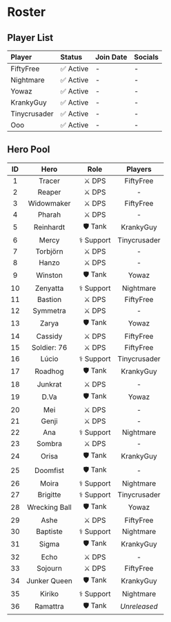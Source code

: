 # Roster

## Player List

| Player       | Status    | Join Date | Socials |
| :----------- | :-------- | :-------- | :------ |
| FiftyFree    | ✅ Active | -         | -       |
| Nightmare    | ✅ Active | -         | -       |
| Yowaz        | ✅ Active | -         | -       |
| KrankyGuy    | ✅ Active | -         | -       |
| Tinycrusader | ✅ Active | -         | -       |
| Ooo          | ✅ Active | -         | -       |

## Hero Pool

| ID  |     Hero      |    Role    |   Players    |
| :-: | :-----------: | :--------: | :----------: |
|  1  |    Tracer     |   ⚔️ DPS   |  FiftyFree   |
|  2  |    Reaper     |   ⚔️ DPS   |      -       |
|  3  |  Widowmaker   |   ⚔️ DPS   |  FiftyFree   |
|  4  |    Pharah     |   ⚔️ DPS   |      -       |
|  5  |   Reinhardt   |  🛡️ Tank   |  KrankyGuy   |
|  6  |     Mercy     | ⚕️ Support | Tinycrusader |
|  7  |   Torbjörn    |   ⚔️ DPS   |      -       |
|  8  |     Hanzo     |   ⚔️ DPS   |      -       |
|  9  |    Winston    |  🛡️ Tank   |    Yowaz     |
| 10  |   Zenyatta    | ⚕️ Support |  Nightmare   |
| 11  |    Bastion    |   ⚔️ DPS   |  FiftyFree   |
| 12  |   Symmetra    |   ⚔️ DPS   |      -       |
| 13  |     Zarya     |  🛡️ Tank   |    Yowaz     |
| 14  |    Cassidy    |   ⚔️ DPS   |  FiftyFree   |
| 15  |  Soldier: 76  |   ⚔️ DPS   |  FiftyFree   |
| 16  |     Lúcio     | ⚕️ Support | Tinycrusader |
| 17  |    Roadhog    |  🛡️ Tank   |  KrankyGuy   |
| 18  |    Junkrat    |   ⚔️ DPS   |      -       |
| 19  |     D.Va      |  🛡️ Tank   |    Yowaz     |
| 20  |      Mei      |   ⚔️ DPS   |      -       |
| 21  |     Genji     |   ⚔️ DPS   |      -       |
| 22  |      Ana      | ⚕️ Support |  Nightmare   |
| 23  |    Sombra     |   ⚔️ DPS   |      -       |
| 24  |     Orisa     |  🛡️ Tank   |  KrankyGuy   |
| 25  |   Doomfist    |  🛡️ Tank   |      -       |
| 26  |     Moira     | ⚕️ Support |  Nightmare   |
| 27  |   Brigitte    | ⚕️ Support | Tinycrusader |
| 28  | Wrecking Ball |  🛡️ Tank   |    Yowaz     |
| 29  |     Ashe      |   ⚔️ DPS   |  FiftyFree   |
| 30  |   Baptiste    | ⚕️ Support |  Nightmare   |
| 31  |     Sigma     |  🛡️ Tank   |  KrankyGuy   |
| 32  |     Echo      |   ⚔️ DPS   |      -       |
| 33  |    Sojourn    |   ⚔️ DPS   |  FiftyFree   |
| 34  | Junker Queen  |  🛡️ Tank   |  KrankyGuy   |
| 35  |    Kiriko     | ⚕️ Support |  Nightmare   |
| 36  |   Ramattra    |  🛡️ Tank   | _Unreleased_ |

